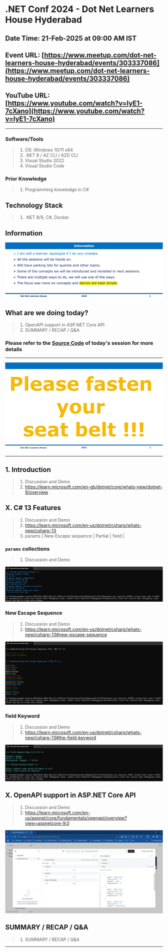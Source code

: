 # .NET Conf 2024 - Dot Net Learners House Hyderabad

## Date Time: 21-Feb-2025 at 09:00 AM IST

## Event URL: [https://www.meetup.com/dot-net-learners-house-hyderabad/events/303337086](https://www.meetup.com/dot-net-learners-house-hyderabad/events/303337086)

## YouTube URL: [https://www.youtube.com/watch?v=IyE1-7cXano](https://www.youtube.com/watch?v=IyE1-7cXano)

---

### Software/Tools

> 1. OS: Windows 10/11 x64
> 1. .NET 8 / AZ CLI / AZD CLI
> 1. Visual Studio 2022
> 1. Visual Studio Code

### Prior Knowledge

> 1. Programming knowledge in C#

## Technology Stack

> 1. .NET 8/9, C#, Docker

## Information

![Information | 100x100](../Documentation/Images/Information.PNG)

## What are we doing today?

> 1. OpenAPI support in ASP.NET Core API
> 1. SUMMARY / RECAP / Q&A

### Please refer to the [**Source Code**](https://github.com/vishipayyallore/speaker-series-2025/tree/main/0221_DNLH_DN_Conf_2024/src) of today's session for more details

---

![Seat Belt | 100x100](../Documentation/Images/SeatBelt.PNG)

---

## 1. Introduction

> 1. Discussion and Demo
> 1. <https://learn.microsoft.com/en-gb/dotnet/core/whats-new/dotnet-9/overview>

## X. C# 13 Features

> 1. Discussion and Demo
> 1. <https://learn.microsoft.com/en-us/dotnet/csharp/whats-new/csharp-13>
> 1. params | New Escape sequence | Partial | field |

### `params` collections

> 1. Discussion and Demo

![Params Collections | 100x100](./Documentation/Images/ParamsCollection.PNG)

### New Escape Sequence

> 1. Discussion and Demo
> 1. <https://learn.microsoft.com/en-us/dotnet/csharp/whats-new/csharp-13#new-escape-sequence>

![New Escape Sequence | 100x100](./Documentation/Images/NewEscapeSequence.PNG)

### field Keyword

> 1. Discussion and Demo
> 1. <https://learn.microsoft.com/en-us/dotnet/csharp/whats-new/csharp-13#the-field-keyword>

![Field Keyword | 100x100](./Documentation/Images/FieldKeyword.PNG)

## X. OpenAPI support in ASP.NET Core API

> 1. Discussion and Demo
> 1. <https://learn.microsoft.com/en-us/aspnet/core/fundamentals/openapi/overview?view=aspnetcore-9.0>

![Aspire Dashboard](Documentation/Images/OpenAPISupport.PNG)

## SUMMARY / RECAP / Q&A

> 1. SUMMARY / RECAP / Q&A

---
